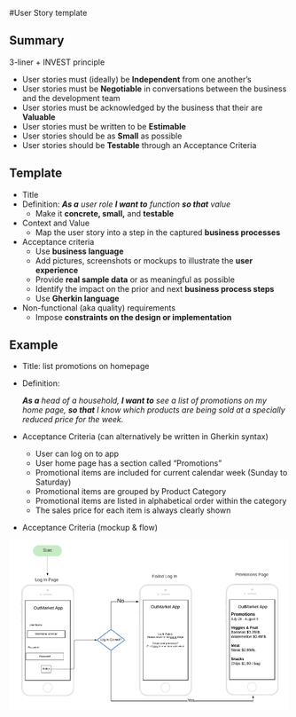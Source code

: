 #User Story template

## Summary
3-liner + INVEST principle
- User stories must (ideally) be **Independent** from
one another’s
- User stories must be **Negotiable** in conversations between the business and the development team
- User stories must be acknowledged by the business that their are **Valuable**
- User stories must be written to be **Estimable**
- User stories should be as **Small** as possible
- User stories should be **Testable** through an Acceptance Criteria

## Template


- Title
- Definition: _**As a** user role **I want to** function **so that** value_
    - Make it **concrete, small,** and **testable**
- Context and Value
    - Map the user story into a step in the captured **business processes**
- Acceptance criteria
    - Use **business language**
    - Add pictures, screenshots or mockups to illustrate the **user experience**
    - Provide **real sample data** or as meaningful as possible
    - Identify the impact on the prior and next **business process steps**
    - Use **Gherkin language**
- Non-functional (aka quality) requirements
    - Impose **constraints on the design or implementation**

## Example

- Title: list promotions on homepage
- Definition:

    _**As a** head of a household,
    **I want to** see a list of promotions on my home page,
    **so that** I know which products are being sold at a specially reduced price for the week._
- Acceptance Criteria (can alternatively be written in Gherkin syntax)
    - User can log on to app
    - User home page has a section called “Promotions”
    - Promotional items are included for current calendar week (Sunday to Saturday)
    - Promotional items are grouped by Product Category
    - Promotional items are listed in alphabetical order within the category
    - The sales price for each item is always clearly shown
- Acceptance Criteria (mockup & flow)

![mockup and flow screen sample](images\MockupAndFlow.png)
